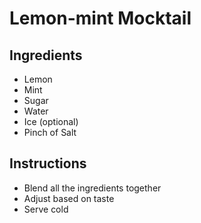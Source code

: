 # Lemon-mint Mocktail

## Ingredients

- Lemon
- Mint
- Sugar
- Water
- Ice (optional)
- Pinch of Salt


## Instructions

- Blend all the ingredients together
- Adjust based on taste
- Serve cold
